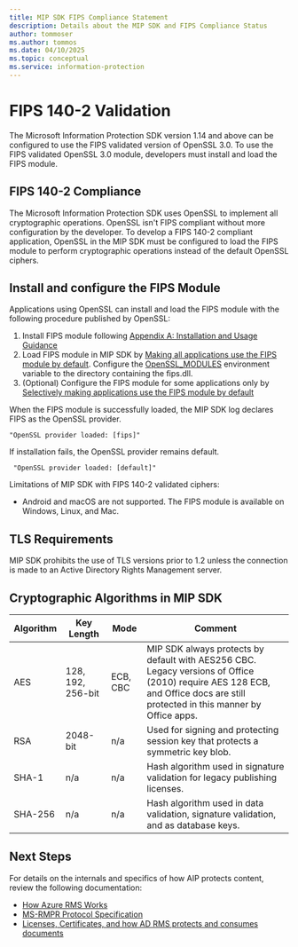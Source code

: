 ```yaml
---
title: MIP SDK FIPS Compliance Statement
description: Details about the MIP SDK and FIPS Compliance Status
author: tommoser
ms.author: tommos
ms.date: 04/10/2025
ms.topic: conceptual
ms.service: information-protection
---
```


# FIPS 140-2 Validation

The Microsoft Information Protection SDK version 1.14 and above can be configured to use the FIPS validated version of OpenSSL 3.0. To use the FIPS validated OpenSSL 3.0 module, developers must install and load the FIPS module.

## FIPS 140-2 Compliance

The Microsoft Information Protection SDK uses OpenSSL to implement all cryptographic operations. OpenSSL isn't FIPS compliant without more configuration by the developer. To develop a FIPS 140-2 compliant application, OpenSSL in the MIP SDK must be configured to load the FIPS module to perform cryptographic operations instead of the default OpenSSL ciphers.

## Install and configure the FIPS Module

Applications using OpenSSL can install and load the FIPS module with the following procedure published by OpenSSL:
1. Install FIPS module following [Appendix A: Installation and Usage Guidance](https://csrc.nist.gov/CSRC/media/projects/cryptographic-module-validation-program/documents/security-policies/140sp4282.pdf)
2. Load FIPS module in MIP SDK by [Making all applications use the FIPS module by default](https://www.openssl.org/docs/man3.0/man7/fips_module.html). Configure the [OpenSSL_MODULES](https://www.openssl.org/docs/manmaster/man7/openssl-env.html) environment variable to the directory containing the fips.dll.
4. (Optional) Configure the FIPS module for some applications only by [Selectively making applications use the FIPS module by default](https://www.openssl.org/docs/man3.0/man7/fips_module.html)

When the FIPS module is successfully loaded, the MIP SDK log declares FIPS as the OpenSSL provider.
```
"OpenSSL provider loaded: [fips]"
```
If installation fails, the OpenSSL provider remains default.
```
 "OpenSSL provider loaded: [default]"
```

Limitations of MIP SDK with FIPS 140-2 validated ciphers:
- Android and macOS are not supported. The FIPS module is available on Windows, Linux, and Mac.

## TLS Requirements

MIP SDK prohibits the use of TLS versions prior to 1.2 unless the connection is made to an Active Directory Rights Management server.

## Cryptographic Algorithms in MIP SDK

| Algorithm | Key Length        | Mode     | Comment                                                                                                                                                       |
| --------- | ----------------- | -------- | ------------------------------------------------------------------------------------------------------------------------------------------------------------- |
| AES       | 128, 192, 256-bit | ECB, CBC | MIP SDK always protects by default with AES256 CBC. Legacy versions of Office (2010) require AES 128 ECB, and Office docs are still protected in this manner by Office apps. |
| RSA       | 2048-bit          | n/a      | Used for signing and protecting session key that protects a symmetric key blob.                                                                               |
| SHA-1     | n/a               | n/a      | Hash algorithm used in signature validation for legacy publishing licenses.                                                                                             |
| SHA-256   | n/a               | n/a      | Hash algorithm used in data validation, signature validation, and as database keys.                                                                                     |

## Next Steps

For details on the internals and specifics of how AIP protects content, review the following documentation:
  - [How Azure RMS Works](/azure/information-protection/how-does-it-work)
  - [MS-RMPR Protocol Specification](/openspecs/windows_protocols/ms-rmpr/d8ed4b1e-e605-4668-b173-6312cba6977e)
  - [Licenses, Certificates, and how AD RMS protects and consumes documents](https://techcommunity.microsoft.com/t5/security-compliance-and-identity/licenses-and-certificates-and-how-ad-rms-protects-and-consumes/ba-p/247309)
